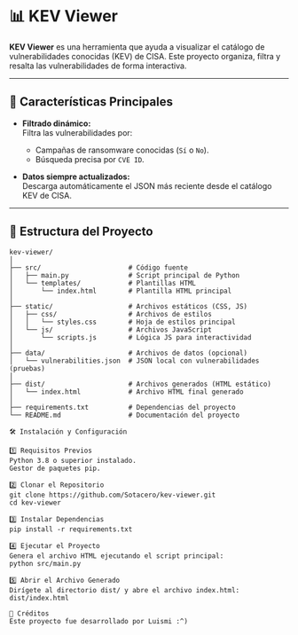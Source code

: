 # 📊 KEV Viewer

**KEV Viewer** es una herramienta que ayuda a visualizar el catálogo de vulnerabilidades conocidas (KEV) de CISA. Este proyecto organiza, filtra y resalta las vulnerabilidades de forma interactiva.

---

## 🚀 Características Principales

- **Filtrado dinámico:**  
  Filtra las vulnerabilidades por:
  - Campañas de ransomware conocidas (`Sí` o `No`).
  - Búsqueda precisa por `CVE ID`.

- **Datos siempre actualizados:**  
  Descarga automáticamente el JSON más reciente desde el catálogo KEV de CISA.

---

## 📁 Estructura del Proyecto

```plaintext
kev-viewer/
│
├── src/                      # Código fuente
│   ├── main.py               # Script principal de Python
│   └── templates/            # Plantillas HTML
│       └── index.html        # Plantilla HTML principal
│
├── static/                   # Archivos estáticos (CSS, JS)
│   ├── css/                  # Archivos de estilos
│   │   └── styles.css        # Hoja de estilos principal
│   └── js/                   # Archivos JavaScript
│       └── scripts.js        # Lógica JS para interactividad
│
├── data/                     # Archivos de datos (opcional)
│   └── vulnerabilities.json  # JSON local con vulnerabilidades (pruebas)
│
├── dist/                     # Archivos generados (HTML estático)
│   └── index.html            # Archivo HTML final generado
│
├── requirements.txt          # Dependencias del proyecto
└── README.md                 # Documentación del proyecto

🛠️ Instalación y Configuración

1️⃣ Requisitos Previos
Python 3.8 o superior instalado.
Gestor de paquetes pip.

2️⃣ Clonar el Repositorio
git clone https://github.com/Sotacero/kev-viewer.git
cd kev-viewer

3️⃣ Instalar Dependencias
pip install -r requirements.txt

4️⃣ Ejecutar el Proyecto
Genera el archivo HTML ejecutando el script principal:
python src/main.py

5️⃣ Abrir el Archivo Generado
Dirígete al directorio dist/ y abre el archivo index.html:
dist/index.html

🤝 Créditos
Este proyecto fue desarrollado por Luismi :^)
